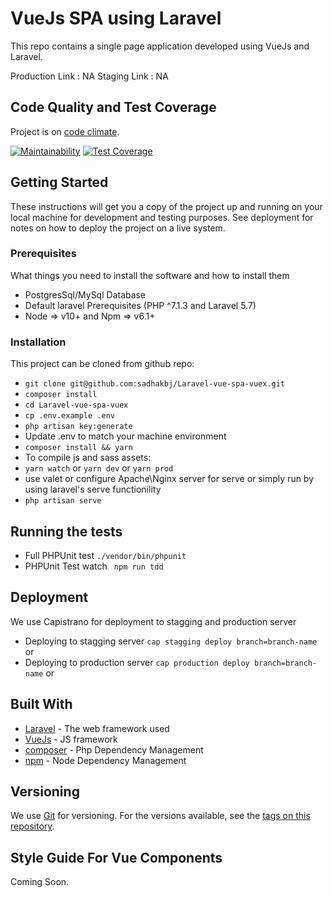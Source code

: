 # VueJs SPA using Laravel

This repo contains a single page application developed using VueJs and Laravel.

Production Link : NA
Staging Link : NA

## Code Quality and Test Coverage

Project is on [code climate](https://codeclimate.com/github/sadhakbj/Laravel-vue-spa-vuex).

[![Maintainability](https://api.codeclimate.com/v1/badges/2b8b29594c0e53c2d524/maintainability)](https://codeclimate.com/github/sadhakbj/Laravel-vue-spa-vuex/maintainability)
[![Test Coverage](https://api.codeclimate.com/v1/badges/2b8b29594c0e53c2d524/test_coverage)](https://codeclimate.com/github/sadhakbj/Laravel-vue-spa-vuex/test_coverage)

## Getting Started

These instructions will get you a copy of the project up and running on your local machine for development and testing purposes. See deployment for notes on how to deploy the project on a live system.

### Prerequisites

What things you need to install the software and how to install them

* PostgresSql/MySql Database
* Default laravel Prerequisites (PHP ^7.1.3 and Laravel 5.7)
* Node => v10+ and Npm => v6.1+

### Installation

This project can be cloned from github repo:

* ```git clone git@github.com:sadhakbj/Laravel-vue-spa-vuex.git```
* ```composer install```
* ```cd Laravel-vue-spa-vuex```
* ```cp .env.example .env```
* ```php artisan key:generate```
* Update .env to match your machine environment
* ```composer install && yarn```
* To compile js and sass assets:
* ```yarn watch``` or ```yarn dev``` or ```yarn prod```
* use valet or configure Apache\Nginx server for serve or simply run by using laravel's serve functionility
* ```php artisan serve```

## Running the tests

* Full PHPUnit test ``` ./vendor/bin/phpunit   ```
* PHPUnit Test watch ``` npm run tdd```


## Deployment

We use Capistrano for deployment to stagging and production server

* Deploying to stagging server ```cap stagging deploy branch=branch-name``` or
* Deploying to production server ```cap production deploy branch=branch-name``` or

## Built With

* [Laravel](http://laravel.com/) - The web framework used
* [VueJs](https://vuejs.org/) - JS framework
* [composer](https://vuejs.org/) - Php Dependency Management
* [npm](https://npmjs.org/) - Node Dependency Management

## Versioning

We use [Git](https://git-scm.com/) for versioning. For the versions available, see the [tags on this repository](https://github.com/puncoz/Laravel-vue-spa-vuex/tags).

## Style Guide For Vue Components

Coming Soon.
